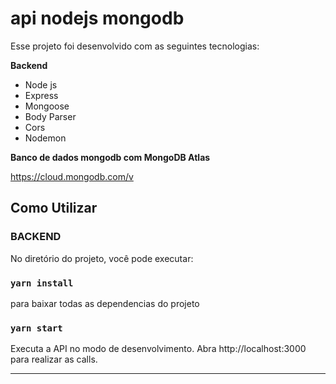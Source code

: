 # api nodejs mongodb

Esse projeto foi desenvolvido com as seguintes tecnologias:

**Backend**    
* Node js    
* Express  
* Mongoose
* Body Parser    
* Cors    
* Nodemon   

**Banco de dados mongodb com MongoDB Atlas**

https://cloud.mongodb.com/v

## Como Utilizar

### **BACKEND**

No diretório do projeto, você pode executar:

### `yarn install`
para baixar todas as dependencias do projeto 

### `yarn start`

Executa a API no modo de desenvolvimento.
Abra http://localhost:3000 para realizar as calls.
____________________________________________________
